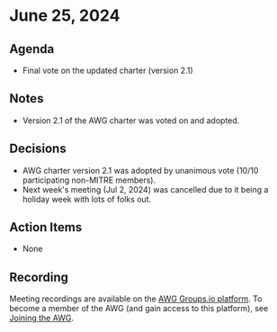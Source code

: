 # June 25, 2024

## Agenda

* Final vote on the updated charter (version 2.1)

## Notes

* Version 2.1 of the AWG charter was voted on and adopted.

## Decisions

* AWG charter version 2.1 was adopted by unanimous vote (10/10 participating non-MITRE members).
* Next week's meeting (Jul 2, 2024) was cancelled due to it being a holiday week with lots of folks out.

## Action Items

* None

## Recording

Meeting recordings are available on the [AWG Groups.io platform](https://cve-cwe-programs.groups.io/g/AWG/files/MeetingRecordings).
To become a member of the AWG (and gain access to this platform), see [Joining the AWG](https://github.com/CVEProject/automation-working-group?tab=readme-ov-file#joining-the-awg).
